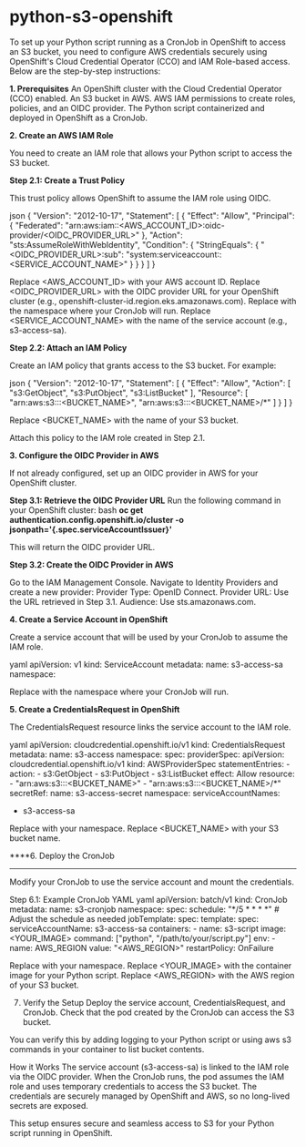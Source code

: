 # python-s3-openshift

To set up your Python script running as a CronJob in OpenShift to access an S3 bucket, you need to configure AWS credentials securely using OpenShift's Cloud Credential Operator (CCO) and IAM Role-based access. Below are the step-by-step instructions:

**1. Prerequisites**
An OpenShift cluster with the Cloud Credential Operator (CCO) enabled.
An S3 bucket in AWS.
AWS IAM permissions to create roles, policies, and an OIDC provider.
The Python script containerized and deployed in OpenShift as a CronJob.


**2. Create an AWS IAM Role**

You need to create an IAM role that allows your Python script to access the S3 bucket.

**Step 2.1: Create a Trust Policy**

This trust policy allows OpenShift to assume the IAM role using OIDC.

json
{
  "Version": "2012-10-17",
  "Statement": [
    {
      "Effect": "Allow",
      "Principal": {
        "Federated": "arn:aws:iam::<AWS_ACCOUNT_ID>:oidc-provider/<OIDC_PROVIDER_URL>"
      },
      "Action": "sts:AssumeRoleWithWebIdentity",
      "Condition": {
        "StringEquals": {
          "<OIDC_PROVIDER_URL>:sub": "system:serviceaccount:<NAMESPACE>:<SERVICE_ACCOUNT_NAME>"
        }
      }
    }
  ]
}

Replace <AWS_ACCOUNT_ID> with your AWS account ID.
Replace <OIDC_PROVIDER_URL> with the OIDC provider URL for your OpenShift cluster (e.g., openshift-cluster-id.region.eks.amazonaws.com).
Replace <NAMESPACE> with the namespace where your CronJob will run.
Replace <SERVICE_ACCOUNT_NAME> with the name of the service account (e.g., s3-access-sa).

**Step 2.2: Attach an IAM Policy**

Create an IAM policy that grants access to the S3 bucket. For example:

json
{
  "Version": "2012-10-17",
  "Statement": [
    {
      "Effect": "Allow",
      "Action": [
        "s3:GetObject",
        "s3:PutObject",
        "s3:ListBucket"
      ],
      "Resource": [
        "arn:aws:s3:::<BUCKET_NAME>",
        "arn:aws:s3:::<BUCKET_NAME>/*"
      ]
    }
  ]
}

Replace <BUCKET_NAME> with the name of your S3 bucket.

Attach this policy to the IAM role created in Step 2.1.

**3. Configure the OIDC Provider in AWS**

If not already configured, set up an OIDC provider in AWS for your OpenShift cluster.

**Step 3.1: Retrieve the OIDC Provider URL**
Run the following command in your OpenShift cluster:
bash
**oc get authentication.config.openshift.io/cluster -o jsonpath='{.spec.serviceAccountIssuer}'**

This will return the OIDC provider URL.

**Step 3.2: Create the OIDC Provider in AWS**

Go to the IAM Management Console.
Navigate to Identity Providers and create a new provider:
Provider Type: OpenID Connect.
Provider URL: Use the URL retrieved in Step 3.1.
Audience: Use sts.amazonaws.com.


**4. Create a Service Account in OpenShift**

Create a service account that will be used by your CronJob to assume the IAM role.

yaml
apiVersion: v1
kind: ServiceAccount
metadata:
  name: s3-access-sa
  namespace: <NAMESPACE>


Replace <NAMESPACE> with the namespace where your CronJob will run.

**5. Create a CredentialsRequest in OpenShift**

The CredentialsRequest resource links the service account to the IAM role.

yaml
apiVersion: cloudcredential.openshift.io/v1
kind: CredentialsRequest
metadata:
  name: s3-access
  namespace: <NAMESPACE>
spec:
  providerSpec:
    apiVersion: cloudcredential.openshift.io/v1
    kind: AWSProviderSpec
    statementEntries:
    - action:
      - s3:GetObject
      - s3:PutObject
      - s3:ListBucket
      effect: Allow
      resource:
      - "arn:aws:s3:::<BUCKET_NAME>"
      - "arn:aws:s3:::<BUCKET_NAME>/*"
  secretRef:
    name: s3-access-secret
    namespace: <NAMESPACE>
  serviceAccountNames:
  - s3-access-sa

Replace <NAMESPACE> with your namespace.
Replace <BUCKET_NAME> with your S3 bucket name.

****6. Deploy the CronJob
********
Modify your CronJob to use the service account and mount the credentials.

Step 6.1: Example CronJob YAML
yaml
apiVersion: batch/v1
kind: CronJob
metadata:
  name: s3-cronjob
  namespace: <NAMESPACE>
spec:
  schedule: "*/5 * * * *" # Adjust the schedule as needed
  jobTemplate:
    spec:
      template:
        spec:
          serviceAccountName: s3-access-sa
          containers:
          - name: s3-script
            image: <YOUR_IMAGE>
            command: ["python", "/path/to/your/script.py"]
            env:
            - name: AWS_REGION
              value: "<AWS_REGION>"
          restartPolicy: OnFailure

Replace <NAMESPACE> with your namespace.
Replace <YOUR_IMAGE> with the container image for your Python script.
Replace <AWS_REGION> with the AWS region of your S3 bucket.

7. Verify the Setup
Deploy the service account, CredentialsRequest, and CronJob.
Check that the pod created by the CronJob can access the S3 bucket.

You can verify this by adding logging to your Python script or using aws s3 commands in your container to list bucket contents.

How it Works
The service account (s3-access-sa) is linked to the IAM role via the OIDC provider.
When the CronJob runs, the pod assumes the IAM role and uses temporary credentials to access the S3 bucket.
The credentials are securely managed by OpenShift and AWS, so no long-lived secrets are exposed.

This setup ensures secure and seamless access to S3 for your Python script running in OpenShift.
